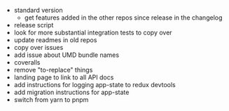 - standard version
  - get features added in the other repos since release in the changelog
- release script
- look for more substantial integration tests to copy over
- update readmes in old repos
- copy over issues
- add issue about UMD bundle names
- coveralls
- remove "to-replace" things
- landing page to link to all API docs
- add instructions for logging app-state to redux devtools
- add migration instructions for app-state
- switch from yarn to pnpm
